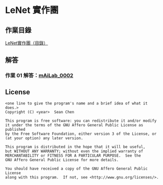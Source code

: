 # LeNet 實作團

## 作業目錄

[LeNet實作團（目錄）](http://hemingwang.blogspot.tw/2017/04/lenet.html)

## 解答

### 作業 01 解答：[mAiLab_0002](./mAiLab_0002)

## License

	<one line to give the program's name and a brief idea of what it does.>
	Copyright (C) <year>  Sean Chen
	
	This program is free software: you can redistribute it and/or modify
	it under the terms of the GNU Affero General Public License as published
	by the Free Software Foundation, either version 3 of the License, or
	(at your option) any later version.
	
	This program is distributed in the hope that it will be useful,
	but WITHOUT ANY WARRANTY; without even the implied warranty of
	MERCHANTABILITY or FITNESS FOR A PARTICULAR PURPOSE.  See the
	GNU Affero General Public License for more details.
	
	You should have received a copy of the GNU Affero General Public License
	along with this program.  If not, see <http://www.gnu.org/licenses/>.